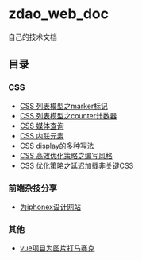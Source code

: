 # zdao_web_doc
自己的技术文档

## 目录
### CSS 
+ <a href="./2020/css-list-modal/css-list-modal.md" >CSS 列表模型之marker标记</a>
+ <a href="./2020/css-list-counter/css-list-counter.md" >CSS 列表模型之counter计数器</a>
+ <a href="./2020/css-media-query/css-media-query.md" >CSS 媒体查询</a>
+ <a href="./2020/css-inline-modal/css-inline-modal.md" >CSS 内联元素</a>
+ <a href="./2020/css-display-modal/css-display-modal.md" >CSS display的多种写法</a>
+ <a href="./2020/css-hightful-render/css-hightful-render.md" >CSS 高效优化策略之编写风格</a>
+ <a href="./2020/css-defer-non-critical/css-defer-non-critical.md" >CSS 优化策略之延迟加载非关键CSS</a>




### 前端杂技分享
+ <a href="./2020/designing-web-iphone/designing-web-iphone.md" >为iphonex设计网站</a>




### 其他
+ <a href="./2020/quanwei/mosaic.md" >vue项目为图片打马赛克</a>

